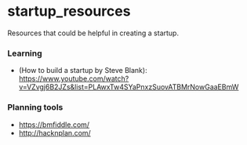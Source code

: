 # startup_resources
Resources that could be helpful in creating a startup.

### Learning
- (How to build a startup by Steve Blank): https://www.youtube.com/watch?v=VZvgj6B2JZs&list=PLAwxTw4SYaPnxzSuovATBMrNowGaaEBmW


### Planning tools
- https://bmfiddle.com/
- http://hacknplan.com/
